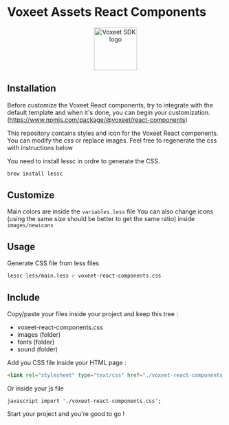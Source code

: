 Voxeet Assets React Components
=====================

<p align="center">
<img src="https://www.voxeet.com/wp-content/themes/wp-theme/assets/images/logo.svg" alt="Voxeet SDK logo" title="Voxeet SDK logo" width="100"/>
</p>

## Installation

Before customize the Voxeet React components, try to integrate with the default template and when it's done, you can begin your customization. (https://www.npmjs.com/package/@voxeet/react-components)

This repository contains styles and icon for the Voxeet React components. You can modify the css or replace images.
Feel free to regenerate the css with instructions below

You need to install lessc in ordre to generate the CSS.

```bash
brew install lessc
```

## Customize

Main colors are inside the ``variables.less`` file
You can also change icons (using the same size should be better to get the same ratio) inside ``images/newicons``

## Usage

Generate CSS file from less files

```bash
lessc less/main.less > voxeet-react-components.css
```

## Include

Copy/paste your files inside your project and keep this tree :

- voxeet-react-components.css
- images (folder)
- fonts (folder)
- sound (folder)

Add you CSS file inside your HTML page :

```html
<link rel="stylesheet" type="text/css" href="./voxeet-react-components.css" />
```

Or inside your js file 

``javascript
import './voxeet-react-components.css';
``

Start your project and you're good to go !
